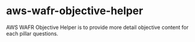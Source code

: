 # aws-wafr-objective-helper
AWS WAFR Objective Helper is to provide more detail objective content for each pillar questions. 
